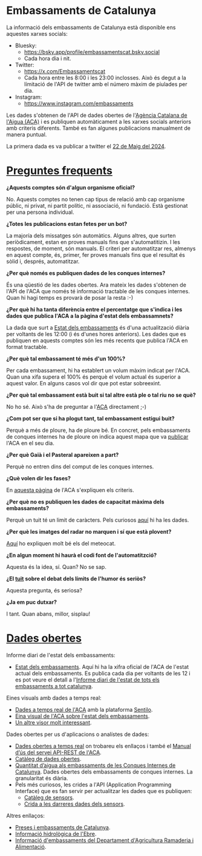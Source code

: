 # Embassaments de Catalunya

La informació dels embassaments de Catalunya està disponible ens aquestes xarxes socials:

- Bluesky:
  - https://bsky.app/profile/embassamentscat.bsky.social
  - Cada hora dia i nit.
- Twitter:
  - https://x.com/Embassamentscat
  - Cada hora entre les 8:00 i les 23:00 inclosses. Això és degut a la límitació de l'API de twitter amb el número màxim de piulades per dia. 
- Instagram:
  - https://www.instagram.com/embassaments

Les dades s'obtenen de l'API de dades obertes de l'[Agència Catalana de l'Aigua (ACA)](https://aca.gencat.cat/ca/inici/index.html) i es publiquen automàticament a les xarxes socials anteriors amb criteris diferents. També es fan algunes publicacions manualment de manera puntual. 

La primera dada es va publicar a twitter el [22 de Maig del 2024](https://x.com/Embassamentscat/status/1793296839057301744).

# [Preguntes frequents](#preguntesfrequents)

**¿Aquests comptes són d'algun organisme oficial?** 

No. Aquests comptes no tenen cap tipus de relació amb cap organisme públic, ni privat, ni partit polític, ni associació, ni fundació. Està gestionat per una persona individual.

**¿Totes les publicacions estan fetes per un bot?**

La majoría dels missatges són automàtics. Alguns altres, que surten períòdicament, estan en proves manuals fins que s'automatitizin. I les respostes, de moment, són manuals. El criteri per automatitzar res, almenys en aquest compte, és, primer, fer proves manuals fins que el resultat és sòlid i, després, automatitzar. 

**¿Per què només es publiquen dades de les conques internes?**

És una qüestió de les dades obertes. Ara mateix les dades s'obtenen de l'API de l'ACA que només té informació tractable de les conques internes. Quan hi hagi temps es provarà de posar la resta :-)

**¿Per què hi ha tanta diferència entre el percentatge que s'indica i les dades que publica l'ACA a la pàgina d'estat dels embassamnets?**

La dada que surt a [Estat dels embassaments](https://aca.gencat.cat/ca/laigua/estat-del-medi-hidric/recursos-disponibles/estat-de-les-reserves-daigua-als-embassaments/) és d'una actualització diària per voltants de les 12:00 (i és d'unes hores anteriors). Les dades que es publiquen en aquests comptes són les més recents que publica l'ACA en format tractable.

**¿Per què tal embassament té més d'un 100%?**

Per cada embassament, hi ha establert un volum màxim indicat per l'ACA. Quan una xifa supera el 100% és perquè el volum actual és superior a aquest valor. En alguns casos vol dir que pot estar sobreexint.

**¿Per què tal embassament està buit si tal altre està ple o tal riu no se què?**

No ho sé. Això s'ha de preguntar a l'[ACA](https://x.com/aigua_cat) directament ;-)

**¿Com pot ser que si ha plogut tant, tal embassament estigui buit?**

Perquè a més de ploure, ha de ploure bé. En concret, pels embassaments de conques internes ha de ploure on indica aquest mapa que va [publicar](https://x.com/aigua_cat/status/1662007831199989760) l'ACA en el seu dia.

**¿Per què Gaià i el Pasteral apareixen a part?**

Perquè no entren dins del comput de les conques internes. 

**¿Què volen dir les fases?**

En [aquesta pàgina](https://sequera.gencat.cat/ca/accions/el-semafor-de-la-sequera/index.html) de l'ACA s'expliquen els criteris.

**¿Per què no es publiquen les dades de capacitat màxima dels embassaments?**

Perquè un tuit té un limit de caràcters. Pels curiosos [aquí](https://x.com/Embassamentscat/status/1901755055088279741) hi ha les dades.

**¿Per què les imatges del radar no marquen i sí que està plovent?**

[Aquí](https://x.com/meteocat/status/1892876743951675486) ho expliquen molt bé els del meteocat.

**¿En algun moment hi haurà el codi font de l'automatitzció?** 

Aquesta és la idea, sí. Quan? No se sap.

**¿El [tuit](https://x.com/Embassamentscat/status/1903815824713929078) sobre el debat dels límits de l'humor és seriòs?** 

Aquesta pregunta, és seriosa?

**¿Ja em puc dutxar?**

I tant. Quan abans, millor, sisplau!


# [Dades obertes](#dadesobertes)

Informe diari de l'estat dels embassaments:

- [Estat dels embassaments](https://aca.gencat.cat/ca/laigua/estat-del-medi-hidric/recursos-disponibles/estat-de-les-reserves-daigua-als-embassaments/). Aquí hi ha la xifra oficial de l'ACA de l'estat actual dels embassaments. Es publica cada dia per voltants de les 12 i es pot veure el detall a l'[Informe diari de l'estat de tots els embassaments a tot catalunya](https://info.aca.gencat.cat/ca/aca/informacio/informesdwh/dades_embassaments_ca.pdf).

Eines visuals amb dades a temps real:
  - [Dades a temps real de l'ACA](http://aca-web.gencat.cat/sdim2/visor/) amb la plataforma [Sentilo](https://www.sentilo.io/).
  - [Eina visual de l'ACA sobre l'estat dels embassaments](https://aca.gencat.cat/ca/laigua/consulta-de-dades/dades-obertes/visualitzacio-interactiva-dades/estat-embassaments/).
  - [Un altre visor molt interessant](https://aplicacions.aca.gencat.cat/aetr/vishid/#ara).

Dades obertes per us d'aplicacions o analístes de dades:

- [Dades obertes a temps real](https://aca.gencat.cat/ca/laigua/consulta-de-dades/dades-obertes/dades-obertes-temps-real/) on trobareu els enllaços i també el [Manual d’ús del servei API-REST de l'ACA](https://aca.gencat.cat/web/.content/20_Aigua/08_consulta_de_dades/01_dades_obertes/02_dades_obertes_a_temps_real/us_serveis_dades_API_REST.pdf).
- [Catàleg de dades obertes](https://aca.gencat.cat/ca/laigua/consulta-de-dades/dades-obertes/cataleg-dades-obertes/).
- [Quantitat d’aigua als embassaments de les Conques Internes de Catalunya](https://analisi.transparenciacatalunya.cat/Medi-Ambient/Quantitat-d-aigua-als-embassaments-de-les-Conques-/gn9e-3qhr/about_data). Dades obertes dels embassaments de conques internes. La granularitat és diària.
- Pels més curiosos, les crides a l'API (Application Programming Interface) que es fan servir per actualitzar les dades que es publiquen:
  - [Catàleg de sensors](http://aca-web.gencat.cat/sdim2/apirest/catalog?componentType=embassament).
  - [Crida a les darreres dades dels sensors](http://aca-web.gencat.cat/sdim2/apirest/data/EMBASSAMENT-EST).

Altres enllaços:
- [Preses i embassaments de Catalunya](https://aca.gencat.cat/ca/laigua/infraestructures/preses-i-embassaments).
- [Informació hidrològica de l'Ebre](https://www.saihebro.com/homepage/estado-cuenca-ebro).
- [Informació d'embassaments del Departament d'Agricultura Ramaderia i Alimentació](https://agricultura.gencat.cat/ca/ambits/desenvolupament-rural/infraestructures-agraries/dar_regadius/estat-embassaments-catalunya/index.html).
